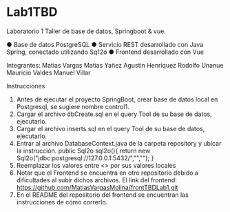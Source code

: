 # Lab1TBD
Laboratorio 1 Taller de base de datos, Springboot &amp; vue.

● Base de datos PostgreSQL
● Servicio REST desarrollado con Java Spring, conectado utilizando Sq12o
● Frontend desarrollado con Vue

Integrantes:
Matias Vargas
Matias Yañez
Agustin Henriquez
Rodolfo Unanue
Mauricio Valdes
Manuel Villar

Instrucciones
1. Antes de ejecutar el proyecto SpringBoot, crear base de datos local en Postgresql, se sugiere nombre control1.
2. Cargar el archivo dbCreate.sql en el query Tool de su base de datos, ejecutarlo.
3. Cargar el archivo inserts.sql en el query Tool de su base de datos, ejecutarlo.
4. Entrar al archivo DatabaseContext.java de la carpeta repository y ubicar la instrucción.
public Sql2o sql2o(){
        return new Sql2o("jdbc:postgresql://127.0.0.1:5432/<nombreBD>","<postgres>","<postgresql>");
    }
5. Reemplazar los valores entre <> por sus valores locales
6. Notar que el Frontend se encuentra en otro repositorio debido a dificultades al subir dichos archivos.
    El link del frontend: https://github.com/MatiasVargasMolina/frontTBDLab1.git
7. En el README del repositorio del frontend se encuentran las instrucciones de cómo correrlo.